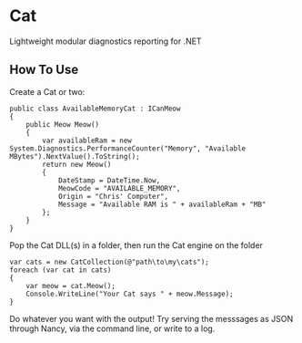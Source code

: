 Cat
=========

Lightweight modular diagnostics reporting for .NET

How To Use
----------

Create a Cat or two:

```
public class AvailableMemoryCat : ICanMeow
{
	public Meow Meow()
	{
		var availableRam = new System.Diagnostics.PerformanceCounter("Memory", "Available MBytes").NextValue().ToString();
		return new Meow()
		{
			DateStamp = DateTime.Now,
			MeowCode = "AVAILABLE_MEMORY",
			Origin = "Chris' Computer",
			Message = "Available RAM is " + availableRam + "MB"
		};
	}
}
```

Pop the Cat DLL(s) in a folder, then run the Cat engine on the folder

```
var cats = new CatCollection(@"path\to\my\cats");
foreach (var cat in cats)
{
	var meow = cat.Meow();
	Console.WriteLine("Your Cat says " + meow.Message);
}
```

Do whatever you want with the output! Try serving the messsages as JSON through Nancy, via the command line, or write to a log. 


